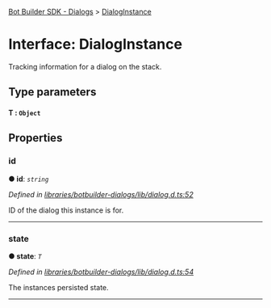 [Bot Builder SDK - Dialogs](../README.md) > [DialogInstance](../interfaces/botbuilder_dialogs.dialoginstance.md)



# Interface: DialogInstance


Tracking information for a dialog on the stack.

## Type parameters
#### T :  `Object`

## Properties
<a id="id"></a>

###  id

**●  id**:  *`string`* 

*Defined in [libraries/botbuilder-dialogs/lib/dialog.d.ts:52](https://github.com/Microsoft/botbuilder-js/blob/071de25/libraries/botbuilder-dialogs/lib/dialog.d.ts#L52)*



ID of the dialog this instance is for.




___

<a id="state"></a>

###  state

**●  state**:  *`T`* 

*Defined in [libraries/botbuilder-dialogs/lib/dialog.d.ts:54](https://github.com/Microsoft/botbuilder-js/blob/071de25/libraries/botbuilder-dialogs/lib/dialog.d.ts#L54)*



The instances persisted state.




___



